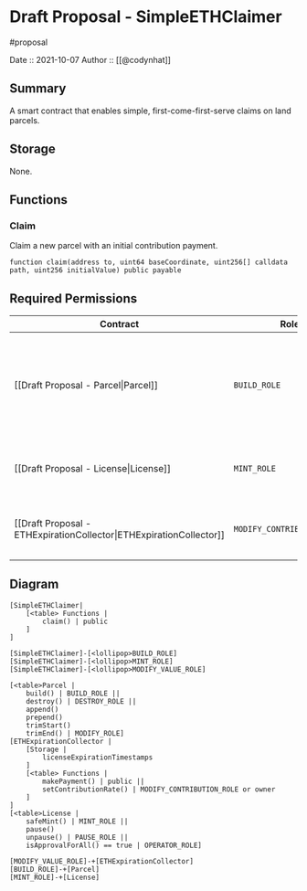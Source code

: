 # Draft Proposal - SimpleETHClaimer
#proposal

Date :: 2021-10-07
Author :: [[@codynhat]]

## Summary
A smart contract that enables simple, first-come-first-serve claims on land parcels.

## Storage
None.

## Functions
### Claim
Claim a new parcel with an initial contribution payment.

```
function claim(address to, uint64 baseCoordinate, uint256[] calldata path, uint256 initialValue) public payable
```

## Required Permissions
| Contract                                                            | Role                       | Reason                                                                                           |
| ------------------------------------------------------------------- | -------------------------- | ------------------------------------------------------------------------------------------------ |
| [[Draft Proposal - Parcel\|Parcel]]                                 | `BUILD_ROLE`               | Builds a new parcel with the given base coordinate and path, if the payment and value are valid. |
| [[Draft Proposal - License\|License]]                               | `MINT_ROLE`                | Mints a license if parcel is successfully minted                                                 |
| [[Draft Proposal - ETHExpirationCollector\|ETHExpirationCollector]] | `MODIFY_CONTRIBUTION_ROLE` | Sets initial contribution rate when mint is successful                                           | 

## Diagram
```nomnoml
[SimpleETHClaimer|
	[<table> Functions |
		claim() | public
	]
]

[SimpleETHClaimer]-[<lollipop>BUILD_ROLE]
[SimpleETHClaimer]-[<lollipop>MINT_ROLE]
[SimpleETHClaimer]-[<lollipop>MODIFY_VALUE_ROLE]

[<table>Parcel | 
	build() | BUILD_ROLE || 
	destroy() | DESTROY_ROLE || 
    append()
	prepend()
	trimStart()
	trimEnd() | MODIFY_ROLE]
[ETHExpirationCollector | 
	[Storage |
		licenseExpirationTimestamps
	]
	[<table> Functions |
		makePayment() | public ||
		setContributionRate() | MODIFY_CONTRIBUTION_ROLE or owner
	]
]
[<table>License | 
	safeMint() | MINT_ROLE || 
	pause() 
	unpause() | PAUSE_ROLE || 
    isApprovalForAll() == true | OPERATOR_ROLE]
	
[MODIFY_VALUE_ROLE]-+[ETHExpirationCollector]
[BUILD_ROLE]-+[Parcel]
[MINT_ROLE]-+[License]
```